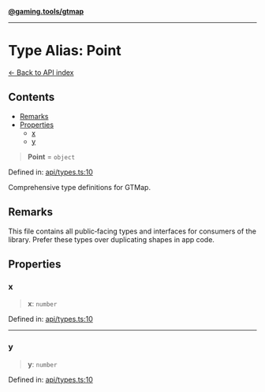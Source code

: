 [**@gaming.tools/gtmap**](README.md)

***

# Type Alias: Point

[← Back to API index](./README.md)

## Contents

- [Remarks](#remarks)
- [Properties](#properties)
  - [x](#x)
  - [y](#y)

> **Point** = `object`

Defined in: [api/types.ts:10](https://github.com/gamingtools/gt-map/blob/456675b84d19e7c9d557294c3b19a4bb0dcd9d51/packages/gtmap/src/api/types.ts#L10)

Comprehensive type definitions for GTMap.

## Remarks

This file contains all public‑facing types and interfaces for consumers of the library.
Prefer these types over duplicating shapes in app code.

## Properties

### x

> **x**: `number`

Defined in: [api/types.ts:10](https://github.com/gamingtools/gt-map/blob/456675b84d19e7c9d557294c3b19a4bb0dcd9d51/packages/gtmap/src/api/types.ts#L10)

***

### y

> **y**: `number`

Defined in: [api/types.ts:10](https://github.com/gamingtools/gt-map/blob/456675b84d19e7c9d557294c3b19a4bb0dcd9d51/packages/gtmap/src/api/types.ts#L10)
